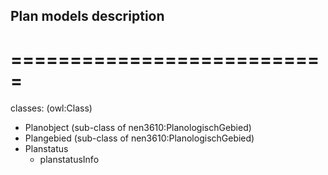 ## Plan models description
# ===========================

classes: (owl:Class)
  - Planobject      (sub-class of nen3610:PlanologischGebied)
  - Plangebied      (sub-class of nen3610:PlanologischGebied)
  - Planstatus
    - planstatusInfo

